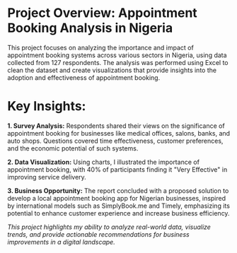 # Project Overview: Appointment Booking Analysis in Nigeria

This project focuses on analyzing the importance and impact of appointment booking systems across various sectors in Nigeria, using data collected from 127 respondents.
The analysis was performed using Excel to clean the dataset and create visualizations that provide insights into the adoption and effectiveness of appointment booking.

# Key Insights:
**1. Survey Analysis:**  Respondents shared their views on the significance of appointment booking for businesses like medical offices, salons, banks, and auto shops. Questions covered time effectiveness, customer preferences, and the economic potential of such systems.

**2. Data Visualization:** Using charts, I illustrated the importance of appointment booking, with 40% of participants finding it "Very Effective" in improving service delivery.

**3. Business Opportunity:** The report concluded with a proposed solution to develop a local appointment booking app for Nigerian businesses, inspired by international models such as SimplyBook.me and Timely, emphasizing its potential to enhance customer experience and increase business efficiency.

*This project highlights my ability to analyze real-world data, visualize trends, and provide actionable recommendations for business improvements in a digital landscape.*

